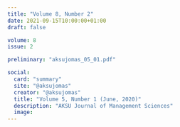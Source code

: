 ```yaml
---
title: "Volume 8, Number 2"
date: 2021-09-15T10:00:00+01:00
draft: false

volume: 8
issue: 2

preliminary: "aksujomas_05_01.pdf" 

social:
  card: "summary"
  site: "@aksujomas"
  creator: "@aksujomas" 
  title: "Volume 5, Number 1 (June, 2020)"
  description: "AKSU Journal of Management Sciences"
  image: 
---
```


